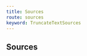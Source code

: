 ```yaml
---
title: Sources
route: sources
keyword: TruncateTextSources
---
```


## Sources

```typescript group="comp" file="../../truncate-text.pipe.ts" name="truncate-text.pipe.ts"
```

```typescript group="comp" file="../../../../constants/time.const.ts" name="time.const.ts"

```
